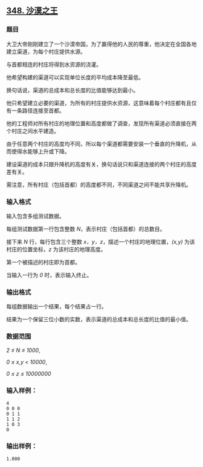 ## [348. 沙漠之王](https://www.acwing.com/problem/content/350/)

### 题目

大卫大帝刚刚建立了一个沙漠帝国，为了赢得他的人民的尊重，他决定在全国各地建立渠道，为每个村庄提供水源。

与首都相连的村庄将得到水资源的浇灌。

他希望构建的渠道可以实现单位长度的平均成本降至最低。

换句话说，渠道的总成本和总长度的比值能够达到最小。

他只希望建立必要的渠道，为所有的村庄提供水资源，这意味着每个村庄都有且仅有一条路径连接至首都。

他的工程师对所有村庄的地理位置和高度都做了调查，发现所有渠道必须直接在两个村庄之间水平建造。

由于任意两个村庄的高度均不同，所以每个渠道都需要安装一个垂直的升降机，从而使得水能够上升或下降。

建设渠道的成本只跟升降机的高度有关，换句话说只和渠道连接的两个村庄的高度差有关。

需注意，所有村庄（包括首都）的高度都不同，不同渠道之间不能共享升降机。

### 输入格式

输入包含多组测试数据。

每组测试数据第一行包含整数 *N*，表示村庄（包括首都）的总数目。

接下来 *N* 行，每行包含三个整数 *x，y，z*，描述一个村庄的地理位置，*(x,y)* 为该村庄的位置坐标，*z* 为该村庄的地理高度。

第一个被描述的村庄即为首都。

当输入一行为 *0* 时，表示输入终止。

### 输出格式

每组数据输出一个结果，每个结果占一行。

结果为一个保留三位小数的实数，表示渠道的总成本和总长度的比值的最小值。

### 数据范围

*2 ≤ N ≤ 1000*,

*0 ≤ x,y < 10000*,

*0 ≤ z ≤ 10000000*

### 输入样例：

```
4
0 0 0
0 1 1
1 1 2
1 0 3
0
```

### 输出样例：

```
1.000
```

